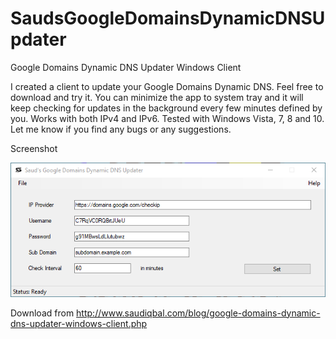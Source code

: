 # SaudsGoogleDomainsDynamicDNSUpdater
Google Domains Dynamic DNS Updater Windows Client

I created a client to update your Google Domains Dynamic DNS. Feel free to download and try it. You can minimize the app to system tray and it will keep checking for updates in the background every few minutes defined by you. Works with both IPv4 and IPv6. 
Tested with Windows Vista, 7, 8 and 10. Let me know if you find any bugs or any suggestions.

Screenshot

![ScreenShot](https://github.com/saudiqbal/SaudsGoogleDomainsDynamicDNSUpdater/blob/master/SaudsGoogleDomainsDynamicDNSUpdater.png?raw=true)

Download from http://www.saudiqbal.com/blog/google-domains-dynamic-dns-updater-windows-client.php
